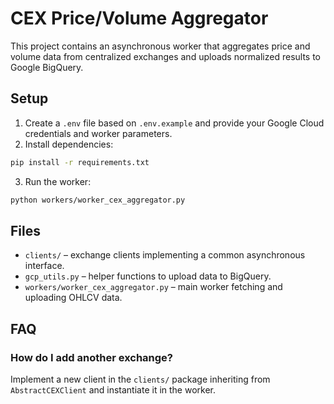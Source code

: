 # CEX Price/Volume Aggregator

This project contains an asynchronous worker that aggregates price and volume data from centralized exchanges and uploads normalized results to Google BigQuery.

## Setup

1. Create a `.env` file based on `.env.example` and provide your Google Cloud credentials and worker parameters.
2. Install dependencies:

```bash
pip install -r requirements.txt
```

3. Run the worker:

```bash
python workers/worker_cex_aggregator.py
```

## Files

- `clients/` – exchange clients implementing a common asynchronous interface.
- `gcp_utils.py` – helper functions to upload data to BigQuery.
- `workers/worker_cex_aggregator.py` – main worker fetching and uploading OHLCV data.

## FAQ

### How do I add another exchange?
Implement a new client in the `clients/` package inheriting from `AbstractCEXClient` and instantiate it in the worker.
